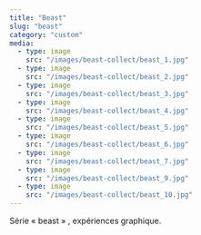 ```yaml
---
title: "Beast"
slug: "beast"
category: "custom"
media:
  - type: image
    src: "/images/beast-collect/beast_1.jpg"
  - type: image
    src: "/images/beast-collect/beast_2.jpg"
  - type: image
    src: "/images/beast-collect/beast_3.jpg"
  - type: image
    src: "/images/beast-collect/beast_4.jpg"
  - type: image
    src: "/images/beast-collect/beast_5.jpg"
  - type: image
    src: "/images/beast-collect/beast_6.jpg"
  - type: image
    src: "/images/beast-collect/beast_7.jpg"
  - type: image
    src: "/images/beast-collect/beast_9.jpg"
  - type: image
    src: "/images/beast-collect/beast_10.jpg"
---
```

Série « beast »
, expériences graphique.